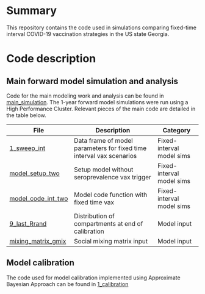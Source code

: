 # Summary
This repository contains the code used in simulations comparing fixed-time interval COVID-19 vaccination strategies in the US state Georgia. 

# Code description
## Main forward model simulation and analysis
Code for the main modeling work and analysis can be found in [main_simulation](https://github.com/lopmanlab/COVID_serovax_Mozambique/tree/main/2_main_simulation). The 1-year forward model simulations were run using a High Performance Cluster. Relevant pieces of the main code are detailed in the table below. 

| File                   | Description |Category|
| ---------------------- | ------------- |------------- 
| [1_sweep_int](2_main_simulation/1_sweep_int.RDS)| Data frame of model parameters for fixed time interval vax scenarios| Fixed-interval model sims|
| [model_setup_two](2_main_simulation/model_setup_two.R)         |Setup model without seroprevalence vax trigger |Fixed-interval model sims|
| [model_code_int_two](2_main_simulation/model_code_int_two.R)      | Model code function with fixed time vax|Fixed-interval model sims|
| [9_last_Rrand](2_main_simulation/start_two.RDS)      | Distribution of compartments at end of calibration|Model input|
| [mixing_matrix_gmix](2_main_simulation/mixing_matrix_gmix.R)      | Social mixing matrix input|Model input|



## Model calibration
The code used for model calibration implemented using Approximate Bayesian Approach can be found in [1_calibration](1_calibration)
